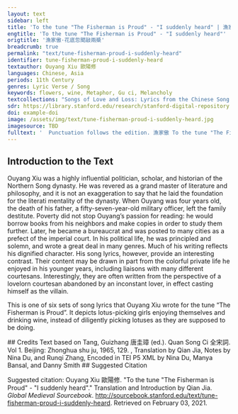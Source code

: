 ```yaml
---
layout: text
sidebar: left
title: 'To the tune "The Fisherman is Proud" - "I suddenly heard" | 漁家傲·花底忽聞敲兩槳'
engtitle: 'To the tune "The Fisherman is Proud" - "I suddenly heard"'
origtitle: '漁家傲·花底忽聞敲兩槳'
breadcrumb: true
permalink: "text/tune-fisherman-proud-i-suddenly-heard"
identifier: tune-fisherman-proud-i-suddenly-heard
textauthor: Ouyang Xiu 歐陽修
languages: Chinese, Asia
periods: 11th Century
genres: Lyric Verse / Song
keywords: flowers, wine, Metaphor, Gu ci, Melancholy
textcollections: "Songs of Love and Loss: Lyrics from the Chinese Song Dynasty, Love Songs of the Medieval World: Lyrics from Europe and Asia"
sdr: https://library.stanford.edu/research/stanford-digital-repository 
doi: example-doi 
image: /assets/img/text/tune-fisherman-proud-i-suddenly-heard.jpg
imagesource: TBD 
fulltext: '  Punctuation follows the edition. 漁家傲 To the tune "The Fisherman Is Proud" 花底忽聞敲兩槳。 I suddenly heard the strike of two oars beneath the flowers; 逡巡女伴來尋訪。 After a short while, the girlfriends came visiting, 酒盞旋將荷葉當。 Substituting lotus leaves for wine cups. 蓮舟蕩, As the lotus boat rocks, 時時盞裏生紅浪。 Red ripples keep appearing in the cups. 花氣酒香清廝釀。 The aroma of the flowers and the scent of wine mingle together. 花腮酒面紅相向。 The flowers’ cheeks and the drinkers’ faces are equally red. 醉倚綠陰眠一餉。 Tipsy, I lay in the green shade to nap for a moment. 驚起望。 Startled awake, I arose to look: 船頭閣在沙灘上。 The bow of the boat was stranded on the beach. '
---
```

## Introduction to the Text 
<p>Ouyang Xiu was a highly influential politician, scholar, and historian of the Northern Song dynasty. He was revered as a grand master of literature and philosophy, and it is not an exaggeration to say that he laid the foundation for the literati mentality of the dynasty. When Ouyang was four years old, the death of his father, a fifty-seven-year-old military officer, left the family destitute. Poverty did not stop Ouyang’s passion for reading: he would borrow books from his neighbors and make copies in order to study them further. Later, he became a bureaucrat and was posted to many cities as a prefect of the imperial court. In his political life, he was principled and solemn, and wrote a great deal in many genres. Much of his writing reflects his dignified character. His song lyrics, however, provide an interesting contrast. Their content may be drawn in part from the colorful private life he enjoyed in his younger years, including liaisons with many different courtesans. Interestingly, they are often written from the perspective of a lovelorn courtesan abandoned by an inconstant lover, in effect casting himself as the villain.</p> <p>This is one of six sets of song lyrics that Ouyang Xiu wrote for the tune “The Fisherman is Proud”. It depicts lotus-picking girls enjoying themselves and drinking wine, instead of diligently picking lotuses as they are supposed to be doing.</p>
## Credits
Text based on Tang, Guizhang 唐圭璋 (ed.). Quan Song Ci 全宋詞. Vol 1. Beijing: Zhonghua shu ju, 1965, 129. 					, 
Translation by Qian Jia, Notes by Nina Du,  and Runqi Zhang, 
Encoded in TEI P5 XML by Nina Du, Manya Bansal,  and Danny Smith
## Suggested Citation
<p>Suggested citation: Ouyang Xiu 歐陽修.  "To the tune "The Fisherman is Proud" - "I suddenly heard"." Translation and Introduction by Qian Jia. <em>Global Medieval Sourcebook</em>. <a href="http://sourcebook.stanford.edu/text/tune-fisherman-proud-i-suddenly-heard">http://sourcebook.stanford.edu/text/tune-fisherman-proud-i-suddenly-heard</a>. Retrieved on February 03, 2021.</p>